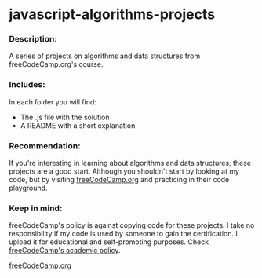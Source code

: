 # javascript-algorithms-projects

### Description:
A series of projects on algorithms and data structures from freeCodeCamp.org's course.

### Includes:
In each folder you will find:
  * The .js file with the solution
  * A README with a short explanation

### Recommendation:
If you're interesting in learning about algorithms and data structures, these projects are a good start. Although you shouldn't start by looking at my code, but by visiting [freeCodeCamp.org](https://www.freecodecamp.org/learn/javascript-algorithms-and-data-structures/javascript-algorithms-and-data-structures-projects/) and practicing in their code playground.
  
### Keep in mind:
 freeCodeCamp's policy is against copying code for these projects. I take no responsibility if my code is used by someone to gain the certification. I upload it for educational and self-promoting purposes. Check [freeCodeCamp's academic policy](https://www.freecodecamp.org/news/academic-honesty-policy/).
  
[freeCodeCamp.org](https://www.freecodecamp.org/learn/javascript-algorithms-and-data-structures/javascript-algorithms-and-data-structures-projects/)
